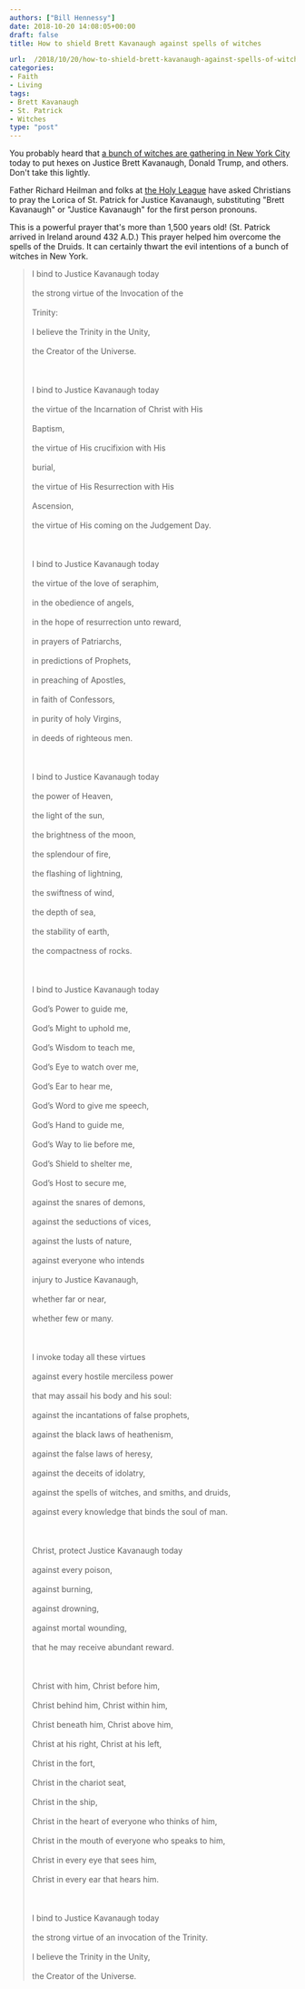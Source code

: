 ```yaml
---
authors: ["Bill Hennessy"]
date: 2018-10-20 14:08:05+00:00
draft: false
title: How to shield Brett Kavanaugh against spells of witches

url:  /2018/10/20/how-to-shield-brett-kavanaugh-against-spells-of-witches/
categories:
- Faith
- Living
tags:
- Brett Kavanaugh
- St. Patrick
- Witches
type: "post"
---
```





You probably heard that [a bunch of witches are gathering in New York City ](https://www.breitbart.com/politics/2018/10/13/dozens-witches-gather-place-public-hex-brett-kavanaugh/)today to put hexes on Justice Brett Kavanaugh, Donald Trump, and others. Don't take this lightly. 







Father Richard Heilman and folks at [the Holy League](https://www.romancatholicman.com/saint-patricks-lorica-protection-president-trump-2/) have asked Christians to pray the Lorica of St. Patrick for Justice Kavanaugh, substituting "Brett Kavanaugh" or "Justice Kavanaugh" for the first person pronouns.







This is a powerful prayer that's more than 1,500 years old! (St. Patrick arrived in Ireland around 432 A.D.) This prayer helped him overcome the spells of the Druids. It can certainly thwart the evil intentions of a bunch of witches in New York.






    
> I bind to Justice Kavanaugh today <br></br>the strong virtue of the Invocation of the <br></br>   Trinity: <br></br>I believe the Trinity in the Unity, <br></br>the Creator of the Universe. <br></br><br></br>I bind to Justice Kavanaugh today <br></br>the virtue of the Incarnation of Christ with His<br></br>   Baptism, <br></br>the virtue of His crucifixion with His <br></br>   burial, <br></br>the virtue of His Resurrection with His <br></br>   Ascension, <br></br>the virtue of His coming on the Judgement Day. <br></br><br></br>I bind to Justice Kavanaugh today <br></br>the virtue of the love of seraphim, <br></br>in the obedience of angels, <br></br>in the hope of resurrection unto reward, <br></br>in prayers of Patriarchs, <br></br>in predictions of Prophets, <br></br>in preaching of Apostles, <br></br>in faith of Confessors, <br></br>in purity of holy Virgins, <br></br>in deeds of righteous men. <br></br><br></br>I bind to Justice Kavanaugh today <br></br>the power of Heaven, <br></br>the light of the sun, <br></br>the brightness of the moon, <br></br>the splendour of fire, <br></br>the flashing of lightning, <br></br>the swiftness of wind, <br></br>the depth of sea, <br></br>the stability of earth, <br></br>the compactness of rocks. <br></br><br></br>I bind to Justice Kavanaugh today <br></br>God’s Power to guide me, <br></br>God’s Might to uphold me, <br></br>God’s Wisdom to teach me, <br></br>God’s Eye to watch over me, <br></br>God’s Ear to hear me, <br></br>God’s Word to give me speech, <br></br>God’s Hand to guide me, <br></br>God’s Way to lie before me, <br></br>God’s Shield to shelter me, <br></br>God’s Host to secure me, <br></br>against the snares of demons, <br></br>against the seductions of vices, <br></br>against the lusts of nature, <br></br>against everyone who intends<br></br>injury to Justice Kavanaugh,<br></br>whether far or near,<br></br>whether few or many. <br></br><br></br>I invoke today all these virtues <br></br>against every hostile merciless power<br></br>that may assail his body and his soul: <br></br>against the incantations of false prophets, <br></br>against the black laws of heathenism, <br></br>against the false laws of heresy, <br></br>against the deceits of idolatry, <br></br>against the spells of witches, and smiths, and druids, <br></br>against every knowledge that binds the soul of man. <br></br><br></br>Christ, protect Justice Kavanaugh today<br></br>against every poison,<br></br>against burning,<br></br>against drowning,<br></br>against mortal wounding, <br></br>that he may receive abundant reward. <br></br><br></br>Christ with him, Christ before him, <br></br>Christ behind him, Christ within him, <br></br>Christ beneath him, Christ above him, <br></br>Christ at his right, Christ at his left, <br></br>Christ in the fort, <br></br>Christ in the chariot seat, <br></br>Christ in the ship, <br></br>Christ in the heart of everyone who thinks of him, <br></br>Christ in the mouth of everyone who speaks to him, <br></br>Christ in every eye that sees him, <br></br>Christ in every ear that hears him. <br></br><br></br>I bind to Justice Kavanaugh today <br></br>the strong virtue of an invocation of the Trinity. <br></br>I believe the Trinity in the Unity, <br></br>the Creator of the Universe.



